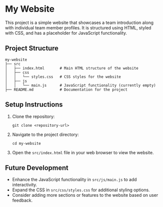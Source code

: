 # My Website

This project is a simple website that showcases a team introduction along with individual team member profiles. It is structured using HTML, styled with CSS, and has a placeholder for JavaScript functionality.

## Project Structure

```
my-website
├── src
│   ├── index.html       # Main HTML structure of the website
│   ├── css
│   │   └── styles.css   # CSS styles for the website
│   ├── js
│   │   └── main.js      # JavaScript functionality (currently empty)
├── README.md            # Documentation for the project
```

## Setup Instructions

1. Clone the repository:
   ```
   git clone <repository-url>
   ```

2. Navigate to the project directory:
   ```
   cd my-website
   ```

3. Open the `src/index.html` file in your web browser to view the website.

## Future Development

- Enhance the JavaScript functionality in `src/js/main.js` to add interactivity.
- Expand the CSS in `src/css/styles.css` for additional styling options.
- Consider adding more sections or features to the website based on user feedback.